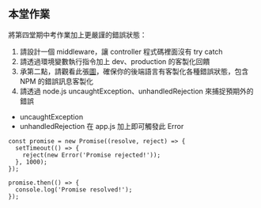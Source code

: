 ## 本堂作業

將第四堂期中考作業加上更嚴謹的錯誤狀態：

1. 請設計一個 middleware，讓 controller 程式碼裡面沒有 try catch
2. 請透過環境變數執行指令加上 dev、production 的客製化回饋
3. 承第二點，請觀看此張[圖](https://whimsical.com/NJzhqQpRX1YcogzPz6ro5e)，確保你的後端語言有客製化各種錯誤狀態，包含 NPM 的錯誤訊息客製化
4. 請透過 node.js uncaughtException、unhandledRejection 來捕捉預期外的錯誤
- uncaughtException
- unhandledRejection
在 app.js 加上即可觸發此 Error
```
const promise = new Promise((resolve, reject) => {
  setTimeout(() => {
    reject(new Error('Promise rejected!'));
  }, 1000);
});

promise.then(() => {
  console.log('Promise resolved!');
});
```